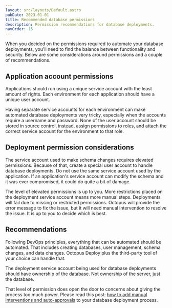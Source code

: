 ```yaml
---
layout: src/layouts/Default.astro
pubDate: 2023-01-01
title: Recommended database permissions
description: Permission recommendations for database deployments.
navOrder: 15
---
```


When you decided on the permissions required to automate your database deployments, you'll need to find the balance between functionality and security. Below are some considerations around permissions and a couple of recommendations.

## Application account permissions

Applications should run using a unique service account with the least amount of rights.  Each environment for each application should have a unique user account.  

Having separate service accounts for each environment can make automated database deployments very tricky, especially when the accounts require a username and password.  None of the user account should be stored in source control, instead, assign permissions to roles, and attach the correct service account for the environment to that role.

## Deployment permission considerations

The service account used to make schema changes requires elevated permissions.  Because of that, create a special user account to handle database deployments.  Do not use the same service account used by the application.  If an application's service account can modify the schema and it was ever compromised, it could do quite a bit of damage.

The level of elevated permissions is up to you.   More restrictions placed on the deployment service account means more manual steps.  Deployments will fail due to missing or restricted permissions.  Octopus will provide the error message to fix the issue, but it will need manual intervention to resolve the issue.  It is up to you to decide which is best.

## Recommendations

Following DevOps principles, everything that can be automated should be automated. That includes creating databases, user management, schema changes, and data changes. Octopus Deploy plus the third-party tool of your choice can handle that.  

The deployment service account being used for database deployments should have ownership of the database.  Not ownership of the server, just the database.  

That level of permission does open the door to concerns about giving the process too much power.  Please read this post: [how to add manual interventions and auto-approvals](https://octopus.com/blog/autoapprove-database-deployments) to your database deployment process.